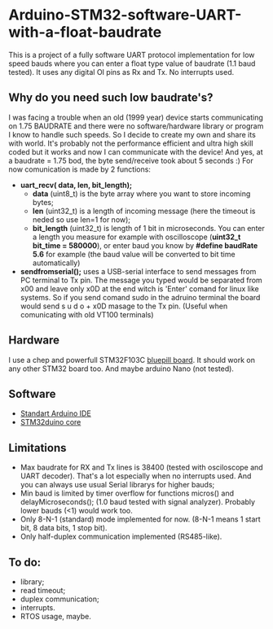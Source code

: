 # Arduino-STM32-software-UART-with-a-float-baudrate
This is a project of a fully software UART protocol implementation for low speed bauds where you can enter a float type value of baudrate (1.1 baud tested). It uses any digital OI pins as Rx and Tx. No interrupts used. 
## Why do you need such low baudrate's? 
I was facing a trouble when an old (1999 year) device starts communicating on 1.75 BAUDRATE and there were no software/hardware library or program I know to handle such speeds. So I decide to create my own and share its with world. It's probably not the performance efficient and ultra high skill coded but it works and now I can communicate with the device! And yes, at a baudrate = 1.75 bod, the byte send/receive took about 5 seconds :)
For now comunication is made by 2 functions:
* **uart_recv( data,  len,  bit_length);** 
  * **data** (uint8_t) is the byte array where you want to store incoming bytes; 
  * **len** (uint32_t) is a length of incoming message (here the timeout is neded so use len=1 for now); 
  * **bit_length** (uint32_t) is length of 1 bit in microseconds. You can enter a length you measure for example with oscilloscope (**uint32_t bit_time = 580000**), or enter baud you know by **#define baudRate 5.6** for example (the baud value will be converted to bit time automatically)
* **sendfromserial();** uses a USB-serial interface to send messages from PC terminal to Tx pin. The message you typed would be separated from x00 and leave only x0D at the end witch is 'Enter' comand for linux like systems. So if you send comand sudo in the adruino terminal the board would send s u d o + x0D masage to the Tx pin. (Useful when comunicating with old VT100 terminals)
## Hardware
I use a chep and powerfull STM32F103C [bluepill board](https://stm32-base.org/boards/STM32F103C8T6-Blue-Pill.html). It should work on any other STM32 board too. And maybe arduino Nano (not tested).
## Software
* [Standart Arduino IDE](https://www.arduino.cc/en/software)
* [STM32duino core](https://github.com/stm32duino)
## Limitations
* Max baudrate for RX and Tx lines is 38400 (tested with osciloscope and UART decoder). That's a lot especially when no interrupts used. And you can always use usual Serial librarys for higher bauds;
* Min baud is limited by timer overflow for functions micros() and delayMicroseconds(); (1.0 baud tested with signal analyzer). Probably lower bauds (<1) would work too.
* Only 8-N-1 (standard) mode implemented for now. (8-N-1 means 1 start bit, 8 data bits, 1 stop bit).
* Only half-duplex communication implemented (RS485-like).
## To do: 
* library; 
* read timeout; 
* duplex communication;
* interrupts.
* RTOS usage, maybe.
